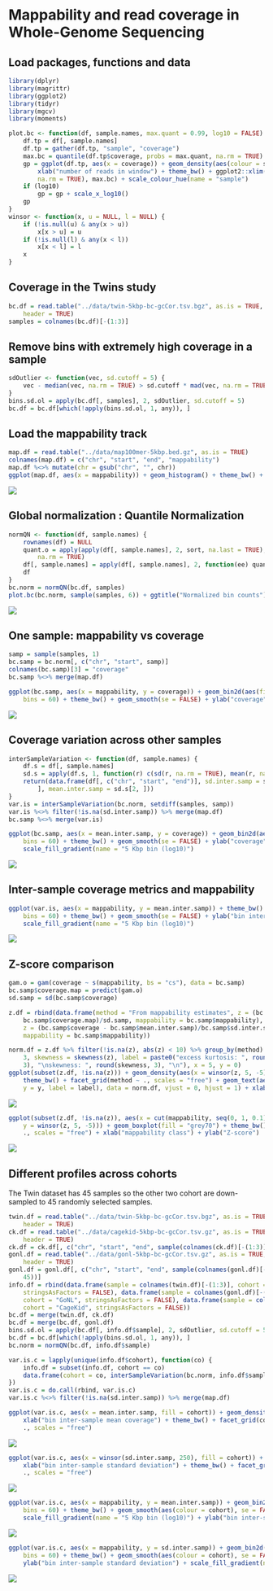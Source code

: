 Mappability and read coverage in Whole-Genome Sequencing
========================================================

Load packages, functions and data
---------------------------------

``` r
library(dplyr)
library(magrittr)
library(ggplot2)
library(tidyr)
library(mgcv)
library(moments)

plot.bc <- function(df, sample.names, max.quant = 0.99, log10 = FALSE) {
    df.tp = df[, sample.names]
    df.tp = gather(df.tp, "sample", "coverage")
    max.bc = quantile(df.tp$coverage, probs = max.quant, na.rm = TRUE)
    gp = ggplot(df.tp, aes(x = coverage)) + geom_density(aes(colour = sample)) + 
        xlab("number of reads in window") + theme_bw() + ggplot2::xlim(min(df.tp$coverage, 
        na.rm = TRUE), max.bc) + scale_colour_hue(name = "sample")
    if (log10) 
        gp = gp + scale_x_log10()
    gp
}
winsor <- function(x, u = NULL, l = NULL) {
    if (!is.null(u) & any(x > u)) 
        x[x > u] = u
    if (!is.null(l) & any(x < l)) 
        x[x < l] = l
    x
}
```

Coverage in the Twins study
---------------------------

``` r
bc.df = read.table("../data/twin-5kbp-bc-gcCor.tsv.bgz", as.is = TRUE, sep = "\t", 
    header = TRUE)
samples = colnames(bc.df)[-(1:3)]
```

Remove bins with extremely high coverage in a sample
----------------------------------------------------

``` r
sdOutlier <- function(vec, sd.cutoff = 5) {
    vec - median(vec, na.rm = TRUE) > sd.cutoff * mad(vec, na.rm = TRUE)
}
bins.sd.ol = apply(bc.df[, samples], 2, sdOutlier, sd.cutoff = 5)
bc.df = bc.df[which(!apply(bins.sd.ol, 1, any)), ]
```

Load the mappability track
--------------------------

``` r
map.df = read.table("../data/map100mer-5kbp.bed.gz", as.is = TRUE)
colnames(map.df) = c("chr", "start", "end", "mappability")
map.df %<>% mutate(chr = gsub("chr", "", chr))
ggplot(map.df, aes(x = mappability)) + geom_histogram() + theme_bw() + ylab("5 Kbp bin")
```

![](wgs-lowmap-bias_files/figure-markdown_github/map-1.png)

Global normalization : Quantile Normalization
---------------------------------------------

``` r
normQN <- function(df, sample.names) {
    rownames(df) = NULL
    quant.o = apply(apply(df[, sample.names], 2, sort, na.last = TRUE), 1, mean, 
        na.rm = TRUE)
    df[, sample.names] = apply(df[, sample.names], 2, function(ee) quant.o[rank(ee)])
    df
}
bc.norm = normQN(bc.df, samples)
plot.bc(bc.norm, sample(samples, 6)) + ggtitle("Normalized bin counts")
```

![](wgs-lowmap-bias_files/figure-markdown_github/norm-1.png)

One sample: mappability vs coverage
-----------------------------------

``` r
samp = sample(samples, 1)
bc.samp = bc.norm[, c("chr", "start", samp)]
colnames(bc.samp)[3] = "coverage"
bc.samp %<>% merge(map.df)

ggplot(bc.samp, aes(x = mappability, y = coverage)) + geom_bin2d(aes(fill = log10(..count..)), 
    bins = 60) + theme_bw() + geom_smooth(se = FALSE) + ylab("coverage") + scale_fill_gradient(name = "5 Kbp bin (log10)")
```

![](wgs-lowmap-bias_files/figure-markdown_github/onesamp-1.png)

Coverage variation across other samples
---------------------------------------

``` r
interSampleVariation <- function(df, sample.names) {
    df.s = df[, sample.names]
    sd.s = apply(df.s, 1, function(r) c(sd(r, na.rm = TRUE), mean(r, na.rm = TRUE)))
    return(data.frame(df[, c("chr", "start", "end")], sd.inter.samp = sd.s[1, 
        ], mean.inter.samp = sd.s[2, ]))
}
var.is = interSampleVariation(bc.norm, setdiff(samples, samp))
var.is %<>% filter(!is.na(sd.inter.samp)) %>% merge(map.df)
bc.samp %<>% merge(var.is)

ggplot(bc.samp, aes(x = mean.inter.samp, y = coverage)) + geom_bin2d(aes(fill = log10(..count..)), 
    bins = 60) + theme_bw() + geom_smooth(se = FALSE) + ylab("coverage") + xlab("bin inter-sample mean coverage") + 
    scale_fill_gradient(name = "5 Kbp bin (log10)")
```

![](wgs-lowmap-bias_files/figure-markdown_github/intersamp-1.png)

Inter-sample coverage metrics and mappability
---------------------------------------------

``` r
ggplot(var.is, aes(x = mappability, y = mean.inter.samp)) + theme_bw() + geom_bin2d(aes(fill = log10(..count..)), 
    bins = 60) + theme_bw() + geom_smooth(se = FALSE) + ylab("bin inter-sample mean coverage") + 
    scale_fill_gradient(name = "5 Kbp bin (log10)")
```

![](wgs-lowmap-bias_files/figure-markdown_github/ismap-1.png)

Z-score comparison
------------------

``` r
gam.o = gam(coverage ~ s(mappability, bs = "cs"), data = bc.samp)
bc.samp$coverage.map = predict(gam.o)
sd.samp = sd(bc.samp$coverage)

z.df = rbind(data.frame(method = "From mappability estimates", z = (bc.samp$coverage - 
    bc.samp$coverage.map)/sd.samp, mappability = bc.samp$mappability), data.frame(method = "From inter-sample estimates", 
    z = (bc.samp$coverage - bc.samp$mean.inter.samp)/bc.samp$sd.inter.samp, 
    mappability = bc.samp$mappability))

norm.df = z.df %>% filter(!is.na(z), abs(z) < 10) %>% group_by(method) %>% summarize(ex.kurtosis = kurtosis(z) - 
    3, skewness = skewness(z), label = paste0("excess kurtosis: ", round(ex.kurtosis, 
    3), "\nskewness: ", round(skewness, 3), "\n"), x = 5, y = 0)
ggplot(subset(z.df, !is.na(z))) + geom_density(aes(x = winsor(z, 5, -5)), fill = "grey70") + 
    theme_bw() + facet_grid(method ~ ., scales = "free") + geom_text(aes(x = x, 
    y = y, label = label), data = norm.df, vjust = 0, hjust = 1) + xlab("Z-score (winsorized at +-5)")
```

![](wgs-lowmap-bias_files/figure-markdown_github/zscore-1.png)

``` r
ggplot(subset(z.df, !is.na(z)), aes(x = cut(mappability, seq(0, 1, 0.1), include.lowest = TRUE), 
    y = winsor(z, 5, -5))) + geom_boxplot(fill = "grey70") + theme_bw() + facet_grid(method ~ 
    ., scales = "free") + xlab("mappability class") + ylab("Z-score")
```

![](wgs-lowmap-bias_files/figure-markdown_github/zscore-2.png)

Different profiles across cohorts
---------------------------------

The Twin dataset has 45 samples so the other two cohort are down-sampled to 45 randomly selected samples.

``` r
twin.df = read.table("../data/twin-5kbp-bc-gcCor.tsv.bgz", as.is = TRUE, sep = "\t", 
    header = TRUE)
ck.df = read.table("../data/cagekid-5kbp-bc-gcCor.tsv.gz", as.is = TRUE, sep = "\t", 
    header = TRUE)
ck.df = ck.df[, c("chr", "start", "end", sample(colnames(ck.df)[-(1:3)], 45))]
gonl.df = read.table("../data/gonl-5kbp-bc-gcCor.tsv.gz", as.is = TRUE, sep = "\t", 
    header = TRUE)
gonl.df = gonl.df[, c("chr", "start", "end", sample(colnames(gonl.df)[-(1:3)], 
    45))]
info.df = rbind(data.frame(sample = colnames(twin.df)[-(1:3)], cohort = "Twins", 
    stringsAsFactors = FALSE), data.frame(sample = colnames(gonl.df)[-(1:3)], 
    cohort = "GoNL", stringsAsFactors = FALSE), data.frame(sample = colnames(ck.df)[-(1:3)], 
    cohort = "CageKid", stringsAsFactors = FALSE))
bc.df = merge(twin.df, ck.df)
bc.df = merge(bc.df, gonl.df)
bins.sd.ol = apply(bc.df[, info.df$sample], 2, sdOutlier, sd.cutoff = 5)
bc.df = bc.df[which(!apply(bins.sd.ol, 1, any)), ]
bc.norm = normQN(bc.df, info.df$sample)

var.is.c = lapply(unique(info.df$cohort), function(co) {
    info.df = subset(info.df, cohort == co)
    data.frame(cohort = co, interSampleVariation(bc.norm, info.df$sample))
})
var.is.c = do.call(rbind, var.is.c)
var.is.c %<>% filter(!is.na(sd.inter.samp)) %>% merge(map.df)

ggplot(var.is.c, aes(x = mean.inter.samp, fill = cohort)) + geom_density() + 
    xlab("bin inter-sample mean coverage") + theme_bw() + facet_grid(cohort ~ 
    ., scales = "free")
```

![](wgs-lowmap-bias_files/figure-markdown_github/othercohorts-1.png)

``` r
ggplot(var.is.c, aes(x = winsor(sd.inter.samp, 250), fill = cohort)) + geom_density() + 
    xlab("bin inter-sample standard deviation") + theme_bw() + facet_grid(cohort ~ 
    ., scales = "free")
```

![](wgs-lowmap-bias_files/figure-markdown_github/othercohorts-2.png)

``` r
ggplot(var.is.c, aes(x = mappability, y = mean.inter.samp)) + geom_bin2d(aes(fill = log10(..count..)), 
    bins = 60) + theme_bw() + geom_smooth(aes(colour = cohort), se = FALSE) + 
    scale_fill_gradient(name = "5 Kbp bin (log10)") + ylab("bin inter-sample mean coverage")
```

![](wgs-lowmap-bias_files/figure-markdown_github/othercohorts-3.png)

``` r
ggplot(var.is.c, aes(x = mappability, y = sd.inter.samp)) + geom_bin2d(aes(fill = log10(..count..)), 
    bins = 60) + theme_bw() + geom_smooth(aes(colour = cohort), se = FALSE) + 
    ylab("bin inter-sample standard deviation") + scale_fill_gradient(name = "5 Kbp bin (log10)")
```

![](wgs-lowmap-bias_files/figure-markdown_github/othercohorts-4.png)
